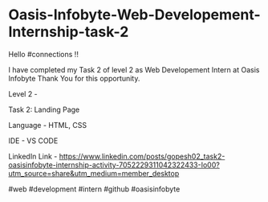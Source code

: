 # Oasis-Infobyte-Web-Developement-Internship-task-2

Hello #connections !!

I have completed my Task 2 of level 2 as Web Developement Intern at Oasis Infobyte Thank You for this opportunity.

Level 2 -

Task 2: Landing Page

Language - HTML, CSS

IDE - VS CODE

LinkedIn Link - https://www.linkedin.com/posts/gopesh02_task2-oasisinfobyte-internship-activity-7052229311042322433-Io00?utm_source=share&utm_medium=member_desktop

#web #development #intern #github #oasisinfobyte
